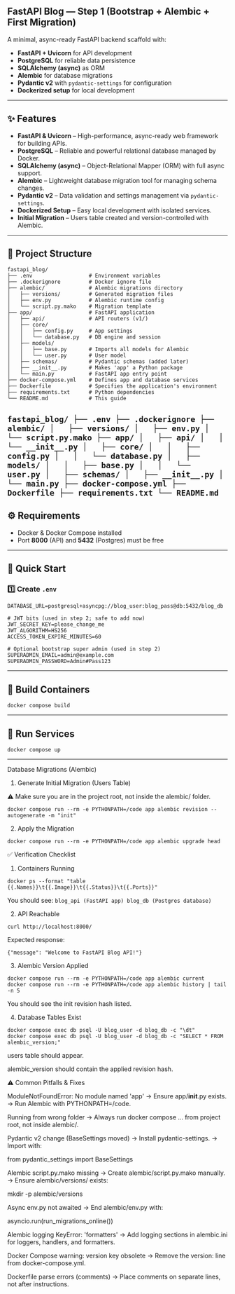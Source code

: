 ## FastAPI Blog — Step 1 (Bootstrap + Alembic + First Migration)

A minimal, async-ready FastAPI backend scaffold with:

* **FastAPI + Uvicorn** for API development
* **PostgreSQL** for reliable data persistence
* **SQLAlchemy (async)** as ORM
* **Alembic** for database migrations
* **Pydantic v2** with `pydantic-settings` for configuration
* **Dockerized setup** for local development

---

## ✨ Features

* **FastAPI & Uvicorn** – High-performance, async-ready web framework for building APIs.  
* **PostgreSQL** – Reliable and powerful relational database managed by Docker.  
* **SQLAlchemy (async)** – Object-Relational Mapper (ORM) with full async support.  
* **Alembic** – Lightweight database migration tool for managing schema changes.  
* **Pydantic v2** – Data validation and settings management via `pydantic-settings`.  
* **Dockerized Setup** – Easy local development with isolated services.  
* **Initial Migration** – Users table created and version-controlled with Alembic.  

---

## 📂 Project Structure
```
fastapi_blog/
├── .env                  # Environment variables
├── .dockerignore         # Docker ignore file
├── alembic/              # Alembic migrations directory
│   ├── versions/         # Generated migration files
│   ├── env.py            # Alembic runtime config
│   └── script.py.mako    # Migration template
├── app/                  # FastAPI application
│   ├── api/              # API routers (v1/)
│   ├── core/
│   │   ├── config.py     # App settings
│   │   └── database.py   # DB engine and session
│   ├── models/
│   │   ├── base.py       # Imports all models for Alembic
│   │   └── user.py       # User model
│   ├── schemas/          # Pydantic schemas (added later)
│   ├── __init__.py       # Makes 'app' a Python package
│   └── main.py           # FastAPI app entry point
├── docker-compose.yml    # Defines app and database services
├── Dockerfile            # Specifies the application's environment
├── requirements.txt      # Python dependencies
└── README.md             # This guide
```
`
fastapi_blog/
├── .env
├── .dockerignore
├── alembic/
│   ├── versions/
│   ├── env.py
│   └── script.py.mako
├── app/
│   ├── api/
│   │   └── __init__.py
│   ├── core/
│   │   ├── config.py
│   │   └── database.py
│   ├── models/
│   │   ├── base.py
│   │   └── user.py
│   ├── schemas/
│   ├── __init__.py
│   └── main.py
├── docker-compose.yml
├── Dockerfile
├── requirements.txt
└── README.md
`
---

## ⚙️ Requirements

* Docker & Docker Compose installed  
* Port **8000** (API) and **5432** (Postgres) must be free  

---

## 🚀 Quick Start

### 1️⃣ Create `.env`

```env
DATABASE_URL=postgresql+asyncpg://blog_user:blog_pass@db:5432/blog_db

# JWT bits (used in step 2; safe to add now)
JWT_SECRET_KEY=please_change_me
JWT_ALGORITHM=HS256
ACCESS_TOKEN_EXPIRE_MINUTES=60

# Optional bootstrap super admin (used in step 2)
SUPERADMIN_EMAIL=admin@example.com
SUPERADMIN_PASSWORD=Admin#Pass123
```

---

## 🐳 Build Containers

```
docker compose build
```

---

## 🚀 Run Services

```
docker compose up
```
---

Database Migrations (Alembic)
1. Generate Initial Migration (Users Table)

⚠️ Make sure you are in the project root, not inside the alembic/ folder.
```
docker compose run --rm -e PYTHONPATH=/code app alembic revision --autogenerate -m "init"
```

2. Apply the Migration
```
docker compose run --rm -e PYTHONPATH=/code app alembic upgrade head
```

✅ Verification Checklist
1. Containers Running
```
docker ps --format "table {{.Names}}\t{{.Image}}\t{{.Status}}\t{{.Ports}}"
```


You should see:
`
blog_api (FastAPI app)
blog_db (Postgres database)
`

2. API Reachable
```
curl http://localhost:8000/
```


Expected response:

`{"message": "Welcome to FastAPI Blog API!"}`

3. Alembic Version Applied
```
docker compose run --rm -e PYTHONPATH=/code app alembic current
docker compose run --rm -e PYTHONPATH=/code app alembic history | tail -n 5
```


You should see the init revision hash listed.

4. Database Tables Exist
```
docker compose exec db psql -U blog_user -d blog_db -c "\dt"
docker compose exec db psql -U blog_user -d blog_db -c "SELECT * FROM alembic_version;"
```


users table should appear.

alembic_version should contain the applied revision hash.

⚠️ Common Pitfalls & Fixes

ModuleNotFoundError: No module named 'app'
→ Ensure app/__init__.py exists.
→ Run Alembic with PYTHONPATH=/code.

Running from wrong folder
→ Always run docker compose ... from project root, not inside alembic/.

Pydantic v2 change (BaseSettings moved)
→ Install pydantic-settings.
→ Import with:

from pydantic_settings import BaseSettings


Alembic script.py.mako missing
→ Create alembic/script.py.mako manually.
→ Ensure alembic/versions/ exists:

mkdir -p alembic/versions


Async env.py not awaited
→ End alembic/env.py with:

asyncio.run(run_migrations_online())


Alembic logging KeyError: 'formatters'
→ Add logging sections in alembic.ini for loggers, handlers, and formatters.

Docker Compose warning: version key obsolete
→ Remove the version: line from docker-compose.yml.

Dockerfile parse errors (comments)
→ Place comments on separate lines, not after instructions.
